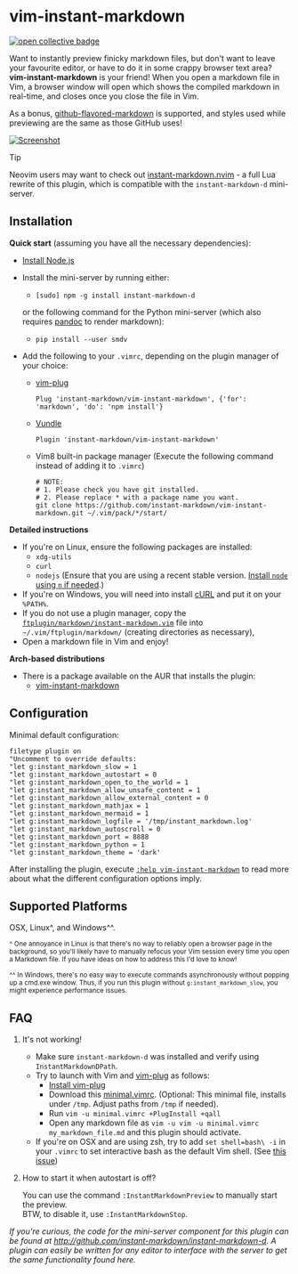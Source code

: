 vim-instant-markdown
====================

[![open collective badge](https://opencollective.com/instant-markdown/tiers/backer/badge.svg?label=backer&color=brightgreen)](https://opencollective.com/instant-markdown/)


Want to instantly preview finicky markdown files, but don't want to leave your
favourite editor, or have to do it in some crappy browser text area?
**vim-instant-markdown** is your friend! When you open a markdown file in Vim,
a browser window will open which shows the compiled markdown in real-time, and
closes once you close the file in Vim.

As a bonus, [github-flavored-markdown][gfm] is supported, and styles used while
previewing are the same as those GitHub uses!

[![Screenshot][ss]][ssbig]

> [!TIP]
> Neovim users may want to check out [instant-markdown.nvim](https://github.com/instant-markdown/instant-markdown.nvim) -
> a full Lua rewrite of this plugin, which is compatible with the `instant-markdown-d` mini-server.

Installation
------------
**Quick start** (assuming you have all the necessary dependencies):

- [Install Node.js](https://nodejs.org/en/download)
- Install the mini-server by running either:

  - `[sudo] npm -g install instant-markdown-d`

  or the following command for the Python mini-server (which also requires
  [pandoc][pandoc] to render markdown):

  - `pip install --user smdv`

* Add the following to your `.vimrc`, depending on the plugin manager of your
  choice:

  - [vim-plug][plug]

    ```vim
    Plug 'instant-markdown/vim-instant-markdown', {'for': 'markdown', 'do': 'npm install'}
    ```

  - [Vundle][vundle]

    ```vim
    Plugin 'instant-markdown/vim-instant-markdown'
    ```
  - Vim8 built-in package manager (Execute the following command instead of adding it to `.vimrc`)

	```shell
    # NOTE:
    # 1. Please check you have git installed.
    # 2. Please replace * with a package name you want.
    git clone https://github.com/instant-markdown/vim-instant-markdown.git ~/.vim/pack/*/start/
	```

**Detailed instructions**

- If you're on Linux, ensure the following packages are installed:
  - `xdg-utils`
  - `curl`
  - `nodejs` (Ensure that you are using a recent stable version. [Install `node` using `n` if needed][n].)
- If you're on Windows, you will need into install [cURL][curl] and put it on your `%PATH%`.
- If you do not use a plugin manager, copy the
  [`ftplugin/markdown/instant-markdown.vim`](ftplugin/markdown/instant-markdown.vim)
  file into `~/.vim/ftplugin/markdown/` (creating directories as
  necessary),
- Open a markdown file in Vim and enjoy!

**Arch-based distributions**
- There is a package available on the AUR that installs the plugin:
    - [vim-instant-markdown](https://aur.archlinux.org/packages/vim-instant-markdown)

Configuration
-------------

Minimal default configuration:

```vim
filetype plugin on
"Uncomment to override defaults:
"let g:instant_markdown_slow = 1
"let g:instant_markdown_autostart = 0
"let g:instant_markdown_open_to_the_world = 1
"let g:instant_markdown_allow_unsafe_content = 1
"let g:instant_markdown_allow_external_content = 0
"let g:instant_markdown_mathjax = 1
"let g:instant_markdown_mermaid = 1
"let g:instant_markdown_logfile = '/tmp/instant_markdown.log'
"let g:instant_markdown_autoscroll = 0
"let g:instant_markdown_port = 8888
"let g:instant_markdown_python = 1
"let g:instant_markdown_theme = 'dark'
```

After installing the plugin, execute [`:help vim-instant-markdown`](./doc/vim-instant-markdown.txt)
to read more about what the different configuration options imply.


Supported Platforms
-------------------

OSX, Linux^, and Windows^^.

<sub>^ One annoyance in Linux is that there's no way to reliably open a
browser page in the background, so you'll likely have to manually refocus your
Vim session every time you open a Markdown file. If you have ideas on how to
address this I'd love to know!</sub>

<sub>^^ In Windows, there's no easy way to execute commands asynchronously
without popping up a cmd.exe window. Thus, if you run this plugin without
`g:instant_markdown_slow`, you might experience performance issues.</sub>

FAQ
---
1. It's not working!

   - Make sure `instant-markdown-d` was installed and verify using
  `InstantMarkdownDPath`.
   - Try to launch with Vim and [vim-plug][plug] as follows:
     - [Install vim-plug](https://github.com/junegunn/vim-plug?tab=readme-ov-file#installation)
     - Download this [minimal.vimrc](https://raw.githubusercontent.com/instant-markdown/vim-instant-markdown/master/doc/minimal.vimrc).
       (Optional: This minimal file, installs under `/tmp`. Adjust paths from `/tmp` if needed).
     - Run `vim -u minimal.vimrc +PlugInstall +qall`
     - Open any markdown file as `vim -u vim -u minimal.vimrc my_markdown_file.md` and this plugin should activate.
   - If you're on OSX and are using zsh, try to add `set shell=bash\ -i` in your
  `.vimrc` to set interactive bash as the default Vim shell. (See [this
  issue](http://github.com/instant-markdown/vim-instant-markdown/issues/41))

2. How to start it when autostart is off?

   You can use the command `:InstantMarkdownPreview` to manually start the preview. <br>
   BTW, to disable it, use `:InstantMarkdownStop`.

_If you're curious, the code for the mini-server component for this plugin can
be found at http://github.com/instant-markdown/instant-markdown-d. A plugin can
easily be written for any editor to interface with the server to get the same
functionality found here._


[ss]: https://i.imgur.com/r7G6FNA.gif "Click for bigger preview"
[ssbig]: https://i.imgur.com/4Fty7pw.gif
[n]: https://github.com/tj/n
[gfm]: http://github.github.com/github-flavored-markdown/
[curl]: http://curl.haxx.se/download.html
[tpope-markdown]: https://github.com/tpope/vim-markdown
[plug]: https://github.com/junegunn/vim-plug
[vundle]: https://github.com/gmarik/Vundle.vim
[pandoc]: https://pandoc.org/
